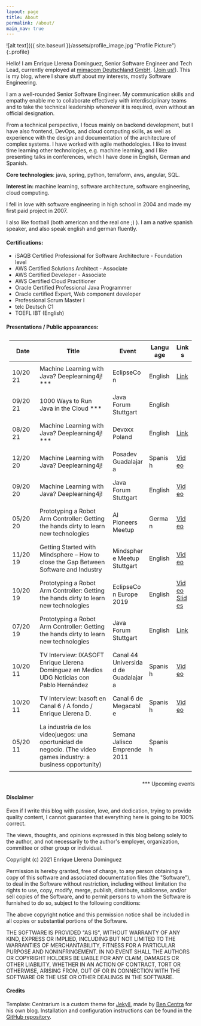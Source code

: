```yaml
---
layout: page
title: About
permalink: /about/
main_nav: true
---
```


![alt text]({{ site.baseurl }}/assets/profile_image.jpg "Profile Picture"){:.profile}

Hello! I am Enrique Llerena Dominguez, Senior Software Engineer and Tech Lead, currently employed at [mimacom Deutschland GmbH][mimacom]. ([Join us!][mimacomcareer]).
This is my blog, where I share stuff about my interests, mostly Software Engineering.

I am a well-rounded Senior Software Engineer. My communication skills and empathy enable me to collaborate effectively with interdisciplinary teams and to take the technical leadership whenever it is required, even without an official designation.

From a technical perspective, I focus mainly on backend development, but I have also frontend, DevOps, and cloud computing skills, as well as experience with the design and documentation of the architecture of complex systems. I have worked with agile methodologies. I like to invest time learning other technologies, e.g. machine learning,  and I like presenting talks in conferences, which I have done in English, German and Spanish.

**Core technologies**: java,  spring,  python, terraform, aws, angular, SQL.

**Interest in:** machine learning,  software architecture,  software engineering,  cloud computing.

I fell in love with software engineering in high school in 2004 and made my first paid project in 2007. 

I also like football (both american and the real one ;) ).
I am a native spanish speaker, and also speak english and german fluently.

#### Certifications:
- iSAQB Certified Professional for Software Architecture - Foundation level
- AWS Certified Solutions Architect - Associate
- AWS Certified Developer - Associate
- AWS Certified Cloud Practitioner
- Oracle Certified Professional Java Programmer
- Oracle certified Expert, Web component developer
- Professional Scrum Master I
- telc Deutsch C1
- TOEFL IBT (English) 

#### Presentations / Public appearances:

<table id="no-more-tables">
 <thead>
   <tr>
     <th class="table-col-1">Date</th>
     <th class="table-col-2">Title</th>
     <th class="table-col-3">Event</th>
     <th class="table-col-4">Language</th>
     <th class="table-col-5">Links</th>
    </tr>
 </thead>
 <tbody>
   <tr>
     <td data-title="Date" class="table-col-1">10/2021</td>
     <td data-title="Title" class="table-col-2">Machine Learning with Java? Deeplearning4j! ***</td>
     <td data-title="Event" class="table-col-3">EclipseCon</td>
     <td data-title="Language" class="table-col-4">English</td>
     <td data-title="Links" class="table-col-5"><a href="https://www.eclipsecon.org/2021/news/congratulations-early-speakers" target="_blank">Link</a></td>
   </tr>
   <tr>
     <td data-title="Date" class="table-col-1">09/2021</td>
     <td data-title="Title" class="table-col-2">1000 Ways to Run Java in the Cloud ***</td>
     <td data-title="Event" class="table-col-3">Java Forum Stuttgart</td>
     <td data-title="Language" class="table-col-4">English</td>
     <td data-title="Links" class="table-col-5">&nbsp;</td>
   </tr>
   <tr>
     <td data-title="Date" class="table-col-1">08/2021</td>
     <td data-title="Title" class="table-col-2">Machine Learning with Java? Deeplearning4j! ***</td>
     <td data-title="Event" class="table-col-3">Devoxx Poland</td>
     <td data-title="Language" class="table-col-4">English</td>
     <td data-title="Links" class="table-col-5"><a href="https://devoxx.pl/talk-details/?id=14201" target="_blank">Link</a></td>
   </tr>
   <tr>
     <td data-title="Date" class="table-col-1">12/2020</td>
     <td data-title="Title" class="table-col-2">Machine Learning with Java? Deeplearning4j!</td>
     <td data-title="Event" class="table-col-3">Posadev Guadalajara</td>
     <td data-title="Language" class="table-col-4">Spanish</td>
     <td data-title="Links" class="table-col-5"><a href="https://youtube.com/watch?t=58m38s&amp;v=86gGUzXdiyA" target="_blank">Video</a></td>
   </tr>
   <tr>
     <td data-title="Date" class="table-col-1">09/2020</td>
     <td data-title="Title" class="table-col-2">Machine Learning with Java? Deeplearning4j!</td>
     <td data-title="Event" class="table-col-3">Java Forum Stuttgart</td>
     <td data-title="Language" class="table-col-4">English</td>
     <td data-title="Links" class="table-col-5"><a href="https://online.java-forum-stuttgart.de/b1/" target="_blank">Video</a></td>
   </tr>
   <tr>
     <td data-title="Date" class="table-col-1">05/2020</td>
     <td data-title="Title" class="table-col-2">Prototyping a Robot Arm Controller: Getting the hands dirty to learn new technologies</td>
     <td data-title="Event" class="table-col-3">AI Pioneers Meetup</td>
     <td data-title="Language" class="table-col-4">German</td>
     <td data-title="Links" class="table-col-5"><a href="http://www.youtube.com/watch?v=3BJCXpBOUgM&amp;t=16m26s" target="_blank">Video</a></td>
   </tr>
   <tr>
     <td data-title="Date" class="table-col-1">11/2019</td>
     <td data-title="Title" class="table-col-2">Getting Started with Mindsphere – How to close the Gap Between Software and Industry</td>
     <td data-title="Event" class="table-col-3">Mindsphere Meetup Stuttgart</td>
     <td data-title="Language" class="table-col-4">English</td>
     <td data-title="Links" class="table-col-5"><a href="https://www.youtube.com/watch?v=oWWcAps3QB4" target="_blank">Video</a></td>
   </tr>
   <tr>
     <td data-title="Date" class="table-col-1">10/2019</td>
     <td data-title="Title" class="table-col-2">Prototyping a Robot Arm Controller: Getting the hands dirty to learn new technologies</td>
     <td data-title="Event" class="table-col-3">EclipseCon Europe 2019</td>
     <td data-title="Language" class="table-col-4">English</td>
     <td data-title="Links" class="table-col-5"><a href="http://www.youtube.com/watch?v=JWlY6wcq-mY" target="_blank">Video</a> <a href="https://www.eclipsecon.org/europe2019/sessions/prototyping-robot-arm-controller-getting-hands-dirty-learn-new-technologies" target="_blank">Slides</a></td>
   </tr>
   <tr>
     <td data-title="Date" class="table-col-1">07/2019</td>
     <td data-title="Title" class="table-col-2">Prototyping a Robot Arm Controller: Getting the hands dirty to learn new technologies</td>
     <td data-title="Event" class="table-col-3">Java Forum Stuttgart</td>
     <td data-title="Language" class="table-col-4">English</td>
     <td data-title="Links" class="table-col-5"><a href="https://www.java-forum-stuttgart.de/de/Vortr%E4ge+von+14.30+-+15.15+Uhr.html#D5" target="_blank">Link</a></td>
   </tr>
   <tr>
     <td data-title="Date" class="table-col-1">10/2011</td>
     <td data-title="Title" class="table-col-2">TV Interview: IXASOFT Enrique Llerena Domínguez en Medios UDG Noticias con Pablo Hernández  </td>
     <td data-title="Event" class="table-col-3">Canal 44 Universidad de Guadalajara</td>
     <td data-title="Language" class="table-col-4">Spanish</td>
     <td data-title="Links" class="table-col-5"><a href="https://www.youtube.com/watch?v=wP9zBDkbT6U" target="_blank">Video</a></td>
   </tr>
   <tr>
     <td data-title="Date" class="table-col-1">10/2011</td>
     <td data-title="Title" class="table-col-2">TV Interview: Ixasoft en Canal 6 / A fondo / Enrique Llerena D.  </td>
     <td data-title="Event" class="table-col-3">Canal 6 de Megacable</td>
     <td data-title="Language" class="table-col-4">Spanish</td>
     <td data-title="Links" class="table-col-5"><a href="https://www.youtube.com/watch?v=yfTvWXNrIOE" target="_blank">Video</a></td>
   </tr>
   <tr>
     <td data-title="Date" class="table-col-1">05/2011</td>
     <td data-title="Title" class="table-col-2">La industria de los videojuegos: una oportunidad de negocio. (The video games industry: a business opportunity)</td>
     <td data-title="Event" class="table-col-3">Semana Jalisco Emprende 2011</td>
     <td data-title="Language" class="table-col-4">Spanish</td>
     <td data-title="Links" class="table-col-5">&nbsp;</td>
   </tr>
 </tbody>
</table>

<div style="text-align: right"> *** Upcoming events </div>

<style>
@media only screen and (min-width: 768px) {
  table, th, td {
    padding: 0.5em;
    word-break: break-word;
  }
  
  .table-col-1 {
    width: 15%;
  
  }
  .table-col-2 {
    width: 40%;
  }
  .table-col-3 {
    width: 20%;
  }
  .table-col-4 {
    width: 15%;
  }
  .table-col-5 {
    width: 10%;
  }
}
@media only screen and (max-width: 768px) {
	
	/* Force table to not be like tables anymore */
	#no-more-tables table, 
	#no-more-tables thead, 
	#no-more-tables tbody, 
	#no-more-tables th, 
	#no-more-tables td, 
	#no-more-tables tr { 
		display: block; 
	}
 
	/* Hide table headers (but not display: none;, for accessibility) */
	#no-more-tables thead tr { 
		position: absolute;
		top: -9999px;
		left: -9999px;
	}
 
	#no-more-tables tr { border: 1px solid #ccc; }
 
	#no-more-tables td { 
		/* Behave  like a "row" */
		border: none;
		border-bottom: 1px solid #eee; 
		position: relative;
		padding-left: 35%; 
		padding-right: 5%; 
		white-space: normal;
		text-align:left;
	}
 
	#no-more-tables td:before { 
		/* Now like a table header */
		position: absolute;
		/* Top/left values mimic padding */
		left: 6px;
		width: 45%; 
		padding-right: 10px; 
		white-space: nowrap;
		text-align:left;
		font-weight: bold;
	}
 
	/*
	Label the data
	*/
	#no-more-tables td:before { content: attr(data-title); }
}

</style>




#### Disclaimer

Even if I write this blog with passion, love, and dedication, trying to provide quality content, I cannot guarantee that everything here is going to be 100% correct.

The views, thoughts, and opinions expressed in this blog belong solely to the author, and not necessarily to the author's employer, organization, committee or other group or individual.

Copyright (c) 2021 Enrique Llerena Dominguez

Permission is hereby granted, free of charge, to any person obtaining a copy
of this software and associated documentation files (the "Software"), to deal
in the Software without restriction, including without limitation the rights
to use, copy, modify, merge, publish, distribute, sublicense, and/or sell
copies of the Software, and to permit persons to whom the Software is
furnished to do so, subject to the following conditions:

The above copyright notice and this permission notice shall be included in all
copies or substantial portions of the Software.

THE SOFTWARE IS PROVIDED "AS IS", WITHOUT WARRANTY OF ANY KIND, EXPRESS OR
IMPLIED, INCLUDING BUT NOT LIMITED TO THE WARRANTIES OF MERCHANTABILITY,
FITNESS FOR A PARTICULAR PURPOSE AND NONINFRINGEMENT. IN NO EVENT SHALL THE
AUTHORS OR COPYRIGHT HOLDERS BE LIABLE FOR ANY CLAIM, DAMAGES OR OTHER
LIABILITY, WHETHER IN AN ACTION OF CONTRACT, TORT OR OTHERWISE, ARISING FROM,
OUT OF OR IN CONNECTION WITH THE SOFTWARE OR THE USE OR OTHER DEALINGS IN THE
SOFTWARE.

#### Credits

Template:
Centrarium is a custom theme for [Jekyll][jekyll], made by [Ben Centra][bencentra] for his own blog. Installation and configuration instructions can be found in the [GitHub repository](https://github.com/bencentra/centrarium).


[mimacom]: https://www.mimacom.com
[mimacomcareer]: https://www.mimacom.com/karriere/#jobs
[centrarium]: https://github.com/bencentra/centrarium
[bencentra]: http://bencentra.com
[jekyll]: https://github.com/jekyll/jekyll
[JFS_roboarmcontroller]: https://www.java-forum-stuttgart.de/de/Vortr%E4ge+von+14.30+-+15.15+Uhr.html#D5
[roboarmcontroller_demo]: http://www.youtube.com/watch?v=JWlY6wcq-mY&t=29m10s
[eclipsecon_roboarmcontroller_video]: http://www.youtube.com/watch?v=JWlY6wcq-mY
[eclipsecon_roboarmcontroller_slides]: https://www.eclipsecon.org/europe2019/sessions/prototyping-robot-arm-controller-getting-hands-dirty-learn-new-technologies
[mimacom_mindsphere_meetup_1]: https://www.youtube.com/watch?v=oWWcAps3QB4
[ai_pioneers_meetup_0520]: http://www.youtube.com/watch?v=3BJCXpBOUgM&t=16m26s
[tv_interview_canal6]: https://www.youtube.com/watch?v=yfTvWXNrIOE
[tv_interview_udg]: https://www.youtube.com/watch?v=wP9zBDkbT6U
[posadev_gdl_2020]: https://youtube.com/watch?t=58m38s&v=86gGUzXdiyA
[jfs_2020]: https://online.java-forum-stuttgart.de/b1/
